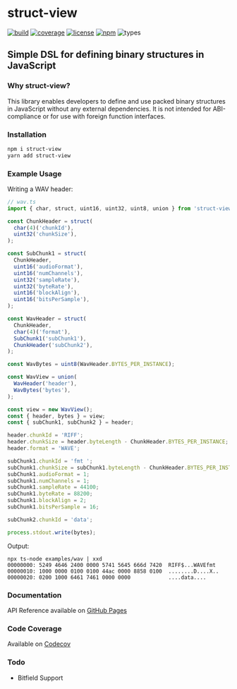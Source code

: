 # struct-view

[![build](https://badgen.net/github/checks/patrickroberts/struct-view?icon=github&label=build)](https://github.com/patrickroberts/struct-view/actions)
[![coverage](https://badgen.net/codecov/c/github/patrickroberts/struct-view?icon=codecov)](https://codecov.io/gh/patrickroberts/struct-view)
[![license](https://badgen.net/github/license/patrickroberts/struct-view)](https://github.com/patrickroberts/struct-view/blob/main/LICENSE)
[![npm](https://badgen.net/npm/v/struct-view)](https://www.npmjs.com/package/struct-view)
![types](https://badgen.net/npm/types/struct-view)

## Simple DSL for defining binary structures in JavaScript

### Why struct-view?

This library enables developers to define and use packed binary structures in JavaScript without any external dependencies. It is not intended for ABI-compliance or for use with foreign function interfaces.

### Installation

```sh
npm i struct-view
yarn add struct-view
```

### Example Usage

Writing a WAV header:
```ts
// wav.ts
import { char, struct, uint16, uint32, uint8, union } from 'struct-view';

const ChunkHeader = struct(
  char(4)('chunkId'),
  uint32('chunkSize'),
);

const SubChunk1 = struct(
  ChunkHeader,
  uint16('audioFormat'),
  uint16('numChannels'),
  uint32('sampleRate'),
  uint32('byteRate'),
  uint16('blockAlign'),
  uint16('bitsPerSample'),
);

const WavHeader = struct(
  ChunkHeader,
  char(4)('format'),
  SubChunk1('subChunk1'),
  ChunkHeader('subChunk2'),
);

const WavBytes = uint8(WavHeader.BYTES_PER_INSTANCE);

const WavView = union(
  WavHeader('header'),
  WavBytes('bytes'),
);

const view = new WavView();
const { header, bytes } = view;
const { subChunk1, subChunk2 } = header;

header.chunkId = 'RIFF';
header.chunkSize = header.byteLength - ChunkHeader.BYTES_PER_INSTANCE;
header.format = 'WAVE';

subChunk1.chunkId = 'fmt ';
subChunk1.chunkSize = subChunk1.byteLength - ChunkHeader.BYTES_PER_INSTANCE;
subChunk1.audioFormat = 1;
subChunk1.numChannels = 1;
subChunk1.sampleRate = 44100;
subChunk1.byteRate = 88200;
subChunk1.blockAlign = 2;
subChunk1.bitsPerSample = 16;

subChunk2.chunkId = 'data';

process.stdout.write(bytes);
```

Output:
```
npx ts-node examples/wav | xxd
00000000: 5249 4646 2400 0000 5741 5645 666d 7420  RIFF$...WAVEfmt 
00000010: 1000 0000 0100 0100 44ac 0000 8858 0100  ........D....X..
00000020: 0200 1000 6461 7461 0000 0000            ....data....
```

### Documentation

API Reference available on [GitHub Pages](https://patrickroberts.github.io/struct-view)

### Code Coverage

Available on [Codecov](https://codecov.io/gh/patrickroberts/struct-view)

### Todo

* Bitfield Support
